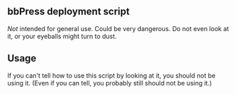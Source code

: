 ## bbPress deployment script

*Not* intended for general use. Could be very dangerous. Do not even look at it, or your eyeballs might turn to dust.

## Usage

If you can't tell how to use this script by looking at it, you should not be using it. (Even if you can tell, you probably still should not be using it.)
